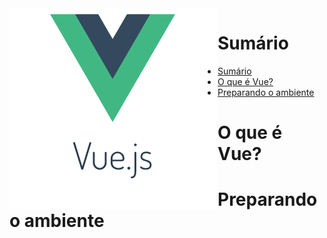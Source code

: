 
<img src="logo.png" align="left">

# Sumário

<!-- TOC -->

- [Sumário](#sumário)
- [O que é Vue?](#o-que-é-vue)
- [Preparando o ambiente](#preparando-o-ambiente)

<!-- /TOC -->

# O que é Vue?

# Preparando o ambiente


